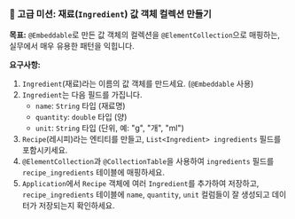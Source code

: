 ### 🥇 고급 미션: 재료(`Ingredient`) 값 객체 컬렉션 만들기

**목표:** `@Embeddable`로 만든 값 객체의 컬렉션을 `@ElementCollection`으로 매핑하는, 실무에서 매우 유용한 패턴을 익힙니다.

**요구사항:**
1. `Ingredient`(재료)라는 이름의 값 객체를 만드세요. (`@Embeddable` 사용)
2. `Ingredient`는 다음 필드를 가집니다.
    * `name`: `String` 타입 (재료명)
    * `quantity`: `double` 타입 (양)
    * `unit`: `String` 타입 (단위, 예: "g", "개", "ml")
3. `Recipe`(레시피)라는 엔티티를 만들고, `List<Ingredient> ingredients` 필드를 포함시키세요.
4. `@ElementCollection`과 `@CollectionTable`을 사용하여 `ingredients` 필드를 `recipe_ingredients` 테이블에 매핑하세요.
5. `Application`에서 `Recipe` 객체에 여러 `Ingredient`를 추가하여 저장하고, `recipe_ingredients` 테이블에 `name`, `quantity`, `unit` 컬럼들이 잘 생성되고 데이터가 저장되는지 확인하세요.